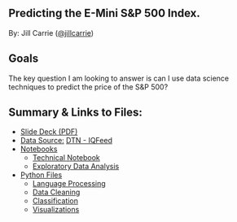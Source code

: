 ## Predicting the E-Mini S&P 500 Index. 

By: Jill Carrie ([@jillcarrie](https://github.com/jillcarrie/))

## Goals

The key question I am looking to answer is can I use data science techniques to predict the price of the S&P 500?

## Summary & Links to Files:
- [Slide Deck (PDF)](presentation/stocks.pdf)
- [Data Source:](https://registry.opendata.aws/amazon-reviews/) [DTN - IQFeed](http://www.iqfeed.net/index.cfm?displayaction=support&section=map)
- [Notebooks](notebooks/)
    - [Technical Notebook](notebooks/stocks.ipynb)
    - [Exploratory Data Analysis](notebooks/stocks_eda.ipynb)
- [Python Files](python_files/)
    - [Language Processing](python_files/nlp.py)
    - [Data Cleaning](python_files/data_cleaning.py)
    - [Classification](python_files/classification.py)
    - [Visualizations](python_files/visualizations.py)



